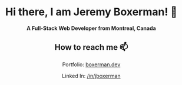 <h1 align="center">Hi there, I am Jeremy Boxerman! 👋</h1>
<p align="center"><strong>A Full-Stack Web Developer from Montreal, Canada</strong></p>

<h2 align="center">How to reach me 📫</h2>

  <p align="center">Portfolio: <a href="https://www.boxerman.dev/">boxerman.dev</a></p>

  <p align="center">Linked In: <a href="https://www.linkedin.com/in/jboxerman/" rel="nofollow">/in/jboxerman</a></p>

<!--
**jboxerman08/jboxerman08** is a ✨ _special_ ✨ repository because its `README.md` (this file) appears on your GitHub profile.

Here are some ideas to get you started:

- 🔭 I’m currently working on ...
- 🌱 I’m currently learning ...
- 👯 I’m looking to collaborate on ...
- 🤔 I’m looking for help with ...
- 💬 Ask me about ...
- 📫 How to reach me: ...
- 😄 Pronouns: ...
- ⚡ Fun fact: ...
-->
